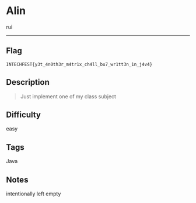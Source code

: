# Alin

rui

---

## Flag

```
INTECHFEST{y3t_4n0th3r_m4tr1x_ch4ll_bu7_wr1tt3n_1n_j4v4}
```

## Description
> Just implement one of my class subject

## Difficulty
easy

## Tags
Java

## Notes
intentionally left empty
